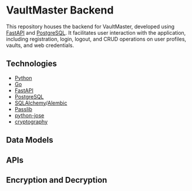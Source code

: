# VaultMaster Backend
This repository houses the backend for VaultMaster, developed using [FastAPI](https://fastapi.tiangolo.com/) and [PostgreSQL](https://www.postgresql.org/). It facilitates user interaction with the application, including registration, login, logout, and CRUD operations on user profiles, vaults, and web credentials.

## Technologies
- [Python](https://www.python.org/)
- [Go](https://go.dev/)
- [FastAPI](https://fastapi.tiangolo.com/)
- [PostgreSQL](https://www.postgresql.org/)
- [SQLAlchemy](https://www.sqlalchemy.org/)/[Alembic](https://alembic.sqlalchemy.org/en/latest/)
- [Passlib](https://github.com/glic3rinu/passlib)
- [python-jose](https://github.com/mpdavis/python-jose/tree/master)
- [cryptography](https://github.com/pyca/cryptography)

## Data Models

## APIs

## Encryption and Decryption
<!---
## DB setup guide
- Start the database container by running the following command.
```sh
docker compose up -d database
```
- Stamp the head
```sh
docker compose run backend alembic stamp head
```
- Enable migration by running the following command
```sh
docker compose run backend alembic revision --autogenerate -m "MESSAGE"
```
- Upgrade the head by running the following command
```sh
docker compose run backend alembic upgrade head
```
- Start the rest of the docker-compose.
```sh
docker compose up -d
```
- Navigate to the following to test out the backend APIs.
```sh
localhost:8000/docs
```
--->